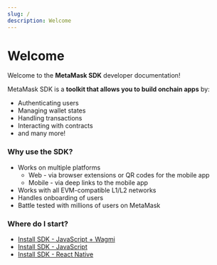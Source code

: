 ```yaml
---
slug: /
description: Welcome
---
```


# Welcome

Welcome to the **MetaMask SDK** developer documentation!

MetaMask SDK is a **toolkit that allows you to build onchain apps** by:

- Authenticating users
- Managing wallet states
- Handling transactions
- Interacting with contracts
- and many more!

### Why use the SDK?

- Works on multiple platforms
  - Web - via browser extensions or QR codes for the mobile app
  - Mobile - via deep links to the mobile app
- Works with all EVM-compatible L1/L2 networks
- Handles onboarding of users
- Battle tested with millions of users on MetaMask

### Where do I start?

- [Install SDK - JavaScript + Wagmi](/sdk/quick-start/javascript-+-wagmi)
- [Install SDK - JavaScript](/sdk/quick-start/javascript)
- [Install SDK - React Native](/sdk/quick-start/react-native)

